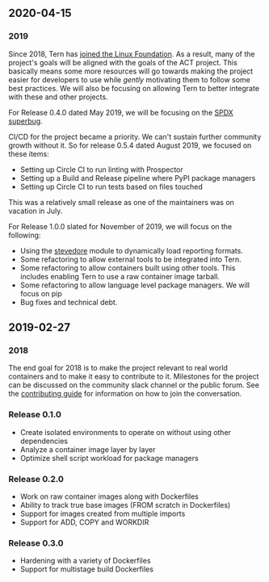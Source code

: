 ## 2020-04-15
### 2019

Since 2018, Tern has [joined the Linux Foundation](https://www.linuxfoundation.org/press-release/2018/12/the-linux-foundation-to-launch-new-tooling-project-to-improve-open-source-compliance/). As a result, many of the project's goals will be aligned with the goals of the ACT project. This basically means some more resources will go towards making the project easier for developers to use while *gently* motivating them to follow some best practices. We will also be focusing on allowing Tern to better integrate with these and other projects.

For Release 0.4.0 dated May 2019, we will be focusing on the [SPDX superbug](https://github.com/vmware/tern/issues/174).

CI/CD for the project became a priority. We can't sustain further community growth without it. So for release 0.5.4 dated August 2019, we focused on these items:

- Setting up Circle CI to run linting with Prospector
- Setting up a Build and Release pipeline where PyPI package managers
- Setting up Circle CI to run tests based on files touched

This was a relatively small release as one of the maintainers was on vacation in July.

For Release 1.0.0 slated for November of 2019, we will focus on the following:

- Using the [stevedore](https://github.com/openstack/stevedore) module to dynamically load reporting formats.
- Some refactoring to allow external tools to be integrated into Tern.
- Some refactoring to allow containers built using other tools. This includes enabling Tern to use a raw container image tarball.
- Some refactoring to allow language level package managers. We will focus on pip
- Bug fixes and technical debt.


## 2019-02-27
### 2018
The end goal for 2018 is to make the project relevant to real world containers and to make it easy to contribute to it. Milestones for the project can be discussed on the community slack channel or the public forum. See the [contributing guide](../CONTRIBUTING.md) for information on how to join the conversation.

### Release 0.1.0
- Create isolated environments to operate on without using other dependencies
- Analyze a container image layer by layer
- Optimize shell script workload for package managers

### Release 0.2.0
- Work on raw container images along with Dockerfiles
- Ability to track true base images (FROM scratch in Dockerfiles)
- Support for images created from multiple imports
- Support for ADD, COPY and WORKDIR

### Release 0.3.0
- Hardening with a variety of Dockerfiles
- Support for multistage build Dockerfiles
